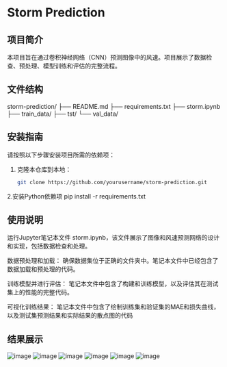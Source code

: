 # Storm Prediction


## 项目简介
本项目旨在通过卷积神经网络（CNN）预测图像中的风速。项目展示了数据检查、预处理、模型训练和评估的完整流程。


## 文件结构
storm-prediction/
├── README.md
├── requirements.txt
├── storm.ipynb
├── train_data/
├── tst/
└── val_data/


## 安装指南
请按照以下步骤安装项目所需的依赖项：

1. 克隆本仓库到本地：
   ```bash
   git clone https://github.com/yourusername/storm-prediction.git
   
2.安装Python依赖项
  pip install -r requirements.txt


## 使用说明
运行Jupyter笔记本文件 storm.ipynb，该文件展示了图像和风速预测网络的设计和实现，包括数据检查和处理。

数据预处理和加载：
确保数据集位于正确的文件夹中。笔记本文件中已经包含了数据加载和预处理的代码。

训练模型并进行评估：
笔记本文件中包含了构建和训练模型，以及评估其在测试集上的性能的完整代码。

可视化训练结果：
笔记本文件中包含了绘制训练集和验证集的MAE和损失曲线，以及测试集预测结果和实际结果的散点图的代码


## 结果展示
![image](https://github.com/shenshiyang/storm-prediction/assets/169019842/c1f97bae-6d67-4e93-83cd-d6a68d7649f8)
![image](https://github.com/shenshiyang/storm-prediction/assets/169019842/9ec3f697-3851-4ee6-a2b1-b539d20f73c5)
![image](https://github.com/shenshiyang/storm-prediction/assets/169019842/c18fdac0-860c-434b-85cb-fa9f826066b7)
![image](https://github.com/shenshiyang/storm-prediction/assets/169019842/183b70aa-94b3-4d14-993a-31c34fb6b00b)
![image](https://github.com/shenshiyang/storm-prediction/assets/169019842/f572d81d-17b3-4e56-921b-24ceba3db42b)
![image](https://github.com/shenshiyang/storm-prediction/assets/169019842/58056445-9b1b-41f7-b997-c37b42415550)

